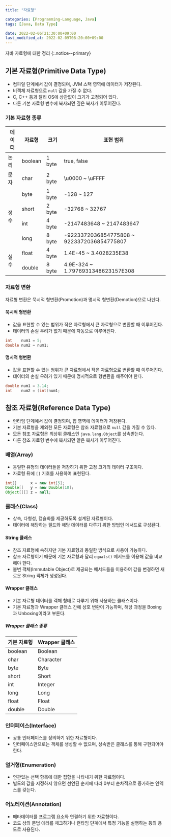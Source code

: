 ```yaml
---
title: "자료형"

categories: [Programming-Language, Java]
tags: [Java, Data Type]

date: 2022-02-06T21:30:00+09:00
last_modified_at: 2022-02-09T08:20:00+09:00
---
```


자바 자료형에 대한 정리
{:.notice--primary}

## 기본 자료형(Primitive Data Type)

- 컴파일 단계에서 값이 결정되며, JVM 스택 영역에 데이터가 저장된다.
- 비객체 자료형으로 `null` 값을 가질 수 없다.
- C, C++ 등과 달리 OS에 상관없이 크기가 고정되어 있다.
- 다른 기본 자료형 변수에 복사되면 깊은 복사가 이루어진다.

### 기본 자료형 종류

<table>
    <thead>
        <tr>
            <th>데이터</th>
            <th>자료형</th>
            <th>크기</th>
            <th>표현 범위</th>
        </tr>
    </thead>
    <tbody>
        <tr>
            <td>논리</td>
            <td>boolean</td>
            <td>1 byte</td>
            <td>true, false</td>
        </tr>
        <tr>
            <td>문자</td>
            <td>char</td>
            <td>2 byte</td>
            <td>\u0000 ~ \uFFFF</td>
        </tr>
        <tr>
            <td rowspan=4>정수</td>
            <td>byte</td>
            <td>1 byte</td>
            <td>-128 ~ 127</td>
        </tr>
        <tr>
            <td>short</td>
            <td>2 byte</td>
            <td>-32768 ~ 32767</td>
        </tr>
        <tr>
            <td>int</td>
            <td>4 byte</td>
            <td>-2147483648 ~ 2147483647</td>
        </tr>
        <tr>
            <td>long</td>
            <td>8 byte</td>
            <td>-9223372036854775808 ~ 9223372036854775807</td>
        </tr>
        <tr>
            <td rowspan=2>실수</td>
            <td>float</td>
            <td>4 byte</td>
            <td>1.4E-45 ~ 3.4028235E38</td>
        </tr>
        <tr>
            <td>double</td>
            <td>8 byte</td>
            <td>4.9E-324 ~ 1.7976931348623157E308</td>
        </tr>
    </tbody>
</table>

### 자료형 변환

자료형 변환은 묵시적 형변환(Promotion)과 명시적 형변환(Demotion)으로 나뉜다.

#### 묵시적 형변환

- 값을 표현할 수 있는 범위가 작은 자료형에서 큰 자료형으로 변환할 때 이루어진다.
- 데이터의 손실 우려가 없기 때문에 자동으로 이루어진다.

``` java
int    num1 = 5;
double num2 = num1;
```

#### 명시적 형변환

- 값을 표현할 수 있는 범위가 큰 자료형에서 작은 자료형으로 변환할 때 이루어진다.
- 데이터의 손실 우려가 있기 때문에 명시적으로 형변환을 해주어야 한다.

```java
double num1 = 3.14;
int    num2 = (int)num1;
```

## 참조 자료형(Reference Data Type)

- 런타임 단계에서 값이 결정되며, 힙 영역에 데이터가 저장된다.
- 기본 자료형을 제외한 모든 자료형은 참조 자료형으로 `null` 값을 가질 수 있다.
- 모든 참조 자료형은 최상위 클래스인 `java.lang.Object`를 상속받는다.
- 다른 참조 자료형 변수에 복사되면 얕은 복사가 이루어진다.

### 배열(Array)

- 동일한 유형의 데이터들을 저장하기 위한 고정 크기의 데이터 구조이다.
- 자료형 뒤에 `[]` 기호를 사용하여 표현된다.

``` java
int[]      x = new int[5];
Double[]   y = new Double[10];
Object[][] z = null;
```

### 클래스(Class)

- 상속, 다형성, 캡슐화를 제공하도록 설계된 자료형이다.
- 데이터에 해당하는 필드와 해당 데이터를 다루기 위한 방법인 메서드로 구성된다.

#### String 클래스

- 참조 자료형에 속하지만 기본 자료형과 동일한 방식으로 사용이 가능하다.
- 참조 자료형이기 때문에 기본 자료형과 달리 `equals()` 메서드를 이용해 값을 비교해야 한다.
- 불변 객체(Immutable Object)로 제공되는 메서드들을 이용하여 값을 변경하면 새로운 String 객체가 생성된다.

#### Wrapper 클래스

- 기본 자료형 데이터를 객체 형태로 다루기 위해 사용하는 클래스이다.
- 기본 자료형과 Wrapper 클래스 간에 상호 변환이 가능하며, 해당 과정을 Boxing과 Unboxing이라고 부른다.

##### Wrapper 클래스 종류

| 기본 자료형 | Wrapper 클래스 |
| --- | --- |
| boolean | Boolean |
| char | Character |
| byte | Byte |
| short | Short |
| int | Integer |
| long | Long |
| float | Float |
| double | Double |

### 인터페이스(Interface)

- 공통 인터페이스를 정의하기 위한 자료형이다.
- 인터페이스만으로는 객체를 생성할 수 없으며, 상속받은 클래스를 통해 구현되어야 한다.

### 열거형(Enumeration)

- 연관있는 선택 항목에 대한 집합을 나타내기 위한 자료형이다.
- 별도의 값을 지정하지 않으면 선언된 순서에 따라 0부터 순차적으로 증가하는 인덱스를 갖는다.

### 어노테이션(Annotation)

- 메타데이터를 프로그램 요소와 연결하기 위한 자료형이다.
- 코드 상의 문법 에러를 체크하거나 런타임 단계에서 특정 기능을 실행하는 등의 용도로 사용된다.